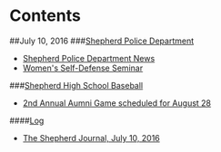 # Contents
##July 10, 2016
###[Shepherd Police Department](police.md)
* [Shepherd Police Department News](shepherd-police-department/shepherdpolicedept.txt)
* [Women's Self-Defense Seminar](shepherd-police-department/womens-self-defense-seminar.txt)

###[Shepherd High School Baseball](shepherd-high-school-baseball/_title.md)
* [2nd Annual Aumni Game scheduled for August 28](shepherd-high-school-baseball/2ndannualalumnigame.txt)


####[Log](Log)
* [The Shepherd Journal, July 10, 2016](https://www.penflip.com/shepherdjournal/tsj-07162016)